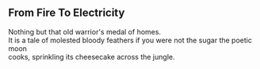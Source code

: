 From Fire To Electricity
------------------------
Nothing but that old warrior's medal of homes.  
It is a tale of molested bloody feathers if you were not the sugar the poetic moon  
cooks, sprinkling its cheesecake across the jungle.  
